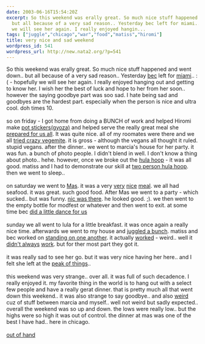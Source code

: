 ```yaml
---
date: 2003-06-16T15:54:20Z
excerpt: So this weekend was erally great. So much nice stuff happened and went down..
  but all because of a very sad reason.. Yesterday bec left for miami.. :( - hopefully
  we will see her again. I really enjoyed hangin...
tags: ["juggle","chicago","war","food","matiss","hiromi"]
title: very nice and sad weekend
wordpress_id: 541
wordpress_url: http://new.nata2.org/?p=541
---
```


So this weekend was erally great. So much nice stuff happened and went down.. but all because of a very sad reason.. Yesterday <a href="https://web.archive.org/web/20030814003134/http://www.nata2.info//?path=pictures%2Fmisc%2Fbecs_going_away_weekend%2Fbecs%20last%20supper&img=becs%20last%20supper%20025.jpg">bec</a> left for <a href="http://formen.ign.com/news/35755.html">miami</a>.. :( - hopefully we will see her again. I really enjoyed hanging out and getting to know her. I wish her the best of luck and hope to her from her soon.. however the saying goodbye part was soo sad. I hate being sad and goodbyes are the hardest part. especially when the person is nice and ultra cool. doh times 10.
<br/><br/>so on friday - I got home from doing a BUNCH of work and helped Hiromi make <a href="http://www.pbs.org/wgbh/victorygarden/recipes/gyoza.html">pot stickers(gyoza)</a> and helped serve the really great meal she <a href="https://web.archive.org/web/20030814003134/http://www.nata2.info//?path=pictures%2Fmisc%2Fbecs_going_away_weekend%2Fbecs%20last%20supper&img=becs%20last%20supper%20001.jpg">prepared for us all</a>. It was quite nice. all of my roomates were there and we all <a href="https://web.archive.org/web/20030814003134/http://www.nata2.info//?path=pictures%2Fmisc%2Fbecs_going_away_weekend%2Fbecs%20last%20supper&img=becs%20last%20supper%20003.jpg">tried crazy vegemite</a>. it is gross - although the vegans all thought it ruled. stupid vegans. after the dinner.. we went to marcia's house for her party. it was fun. a bunch of photo people. I didn't blend in well. I don't know a thing about photo.. hehe. however, once we broke out the <a href="https://web.archive.org/web/20030814003134/http://www.nata2.info//?path=pictures%2Fmisc%2Fbecs_going_away_weekend%2Fbecs%20last%20supper&img=becs%20last%20supper%20020.jpg">hula hoop</a> - it was all good. matiss and I had to demonstrate our skill at <a href="https://web.archive.org/web/20030814003134/http://www.nata2.info//?path=pictures%2Fmisc%2Fbecs_going_away_weekend%2Fbecs%20last%20supper&img=becs%20last%20supper%20019.jpg">two person hula hoop</a>. then we went to sleep..<br/><br/>on saturday we went to <a href="http://entertainment.metromix.chicagotribune.com/top/1,1419,M-Metromix-Dining-X!PlaceDetail-10538,00.html">Mas</a>. it was a very <a href="https://web.archive.org/web/20030814003134/http://www.nata2.info//?path=pictures%2Fmisc%2Fbecs_going_away_weekend%2Fmas%20dinner&img=mas%20dinner%20003.jpg">very</a> <a href="https://web.archive.org/web/20030814003134/http://www.nata2.info//?path=pictures%2Fmisc%2Fbecs_going_away_weekend%2Fmas%20dinner&img=mas%20dinner%20005.jpg">nice</a> <a href="https://web.archive.org/web/20030814003134/http://www.nata2.info//?path=pictures%2Fmisc%2Fbecs_going_away_weekend%2Fmas%20dinner&img=mas%20dinner%20004.jpg">meal</a>. we all had seafood. it was great. such good food. After Mas we went to a party - which sucked.. but was funny. <a href="https://web.archive.org/web/20030814003134/http://www.nata2.info//?path=pictures%2Fmisc%2Fbecs_going_away_weekend%2Fmas%20dinner&img=mas%20dinner%20013.jpg">nic was there</a>. he looked good. ;). we then went to the empty bottle for modfest or whatever and then went to exit. at some time bec <a href="https://web.archive.org/web/20030814003134/http://www.nata2.info//pictures/misc/becs_going_away_weekend/mas%20dinner/mas%20dinner%20017.avi">did a little dance for us</a><br/><br/>sunday we all went to lula for a little breakfast. it was once again a really nice time. afterwards we went to my house and <a href="https://web.archive.org/web/20030814003134/http://www.nata2.info//?path=pictures%2Fmisc%2Fbecs_going_away_weekend%2Fbecs%20breakfast&img=becs%20breakfast%20017.jpg">juggled a bunch</a>. matiss and bec worked on <a href="https://web.archive.org/web/20030814003134/http://www.nata2.info//?path=pictures%2Fmisc%2Fbecs_going_away_weekend%2Fbecs%20breakfast&img=becs%20breakfast%20026.jpg">standing on one another</a>. it actually <a href="https://web.archive.org/web/20030814003134/http://www.nata2.info//pictures/misc/becs_going_away_weekend/becs%20breakfast/becs%20breakfast%20030.avi">worked</a> - weird.. well it <a href="https://web.archive.org/web/20030814003134/http://www.nata2.info//pictures/misc/becs_going_away_weekend/becs%20breakfast/becs%20breakfast%20029.avi">didn't always</a> <a href="https://web.archive.org/web/20030814003134/http://www.nata2.info//?path=pictures%2Fmisc%2Fbecs_going_away_weekend%2Fbecs%20breakfast&img=becs%20breakfast%20023.jpg">work</a>. but for ther most part they got it. <br/><br/>it was really sad to see her go. but it was very nice having her here.. and I felt she left at the <a href="https://web.archive.org/web/20030814003134/http://www.nata2.info//?path=pictures%2Fmisc%2Fbecs_going_away_weekend%2Fbec%20and%20matiss%20insanity">peak of things</a>..<br/><br/>this weekend was very strange.. over all. it was full of such decadence. I really enjoyed it. my favorite thing in the world is to hang out with a select few people and have a really gerat dinner. that is pretty much all that went down this weekend.. it was also strange to say goodbye.. and also <a href="http://www.saracen.org/">weird</a> cuz of stuff between marcia and myself.. well not weird but sadly expected.. overall the weekend was so up and down. the lows were really low.. but the highs were so high it was out of control. the dinner at mas was one of the best I have had.. here in chicago. <br/><br/><a href="http://www.pleasuresean.com/BurningmanMainPage/Burningman2002MainPage/Page3/images/Tighty%20Whitey%20Liberation%20front%20preparing%20to%20cut.jpg">out of hand</a>
